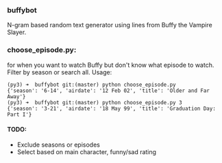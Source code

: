 ### buffybot
N-gram based random text generator using lines from Buffy the Vampire Slayer.

### choose_episode.py:
for when you want to watch Buffy but don't know what episode to watch. Filter by season or search all.
Usage:
```
(py3) ➜  buffybot git:(master) python choose_episode.py
{'season': '6-14', 'airdate': '12 Feb 02', 'title': 'Older and Far Away'}
(py3) ➜  buffybot git:(master) python choose_episode.py 3
{'season': '3-21', 'airdate': '18 May 99', 'title': 'Graduation Day: Part I'}
```

#### TODO:
* Exclude seasons or episodes
* Select based on main character, funny/sad rating


